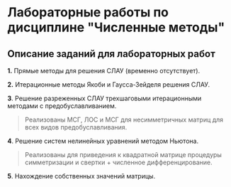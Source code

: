 # Лабораторные работы по дисциплине "Численные методы" #
## Описание заданий для лабораторных работ ##

**1.** Прямые методы для решения СЛАУ (временно отсутствует).

**2.** Итерационные методы Якоби и Гаусса-Зейделя решения СЛАУ.

**3**. Решение разреженных СЛАУ трехшаговыми итерационными методами с предобуславливанием. 
>Реализованы МСГ, ЛОС и МСГ для несимметричных матриц для всех видов предобуславливания.

**4**. Решение систем нелинейных уравнений методом Ньютона.
>Реализованы для приведения к квадратной матрице процедуры симметризации и свертки + численное дифференцирование.

**5**. Нахождение собственных значений матрицы.